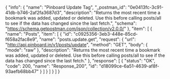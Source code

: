 {
  "info": {
    "name": "Pinboard Update Tag",
    "_postman_id": "0e0413fc-3c91-41db-b746-2af2fa3687d3",
    "description": "Returns the most recent time a bookmark was added, updated or deleted. Use this before calling posts/all to see if the data has changed since the last fetch.",
    "schema": "https://schema.getpostman.com/json/collection/v2.0.0/"
  },
  "item": [
    {
      "name": "Posts",
      "item": [
        {
          "id": "c0925356-3eb3-448e-85cd-f658a2fac8e9",
          "name": "posts.update.get",
          "request": {
            "url": "http://api.pinboard.in/v1/posts/update",
            "method": "GET",
            "body": {
              "mode": "raw"
            },
            "description": "Returns the most recent time a bookmark was added, updated or deleted. Use this before calling posts/all to see if the data has changed since the last fetch."
          },
          "response": [
            {
              "status": "OK",
              "code": 200,
              "name": "Response_200",
              "id": "d18099ce-6a51-4639-af8f-93aefb68bb47"
            }
          ]
        }
      ]
    }
  ]
}